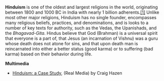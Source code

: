 **Hinduism** is one of the oldest and largest religions in the
world, originating between 1800 and 1000 BC in India with nearly 1
billion
adherents.[[1]](http://www.adherents.com/largecom/com_hindu.html)
Unlike most other major religions, Hinduism has no single founder,
encompasses many religious beliefs, practices, and denominations,
and is looks to a number of key texts for authority, such as the
Vedas, the Upanishads, and the *Bhagavad-Gita*. Hindus believe that
God (Brahman) is a universal spirit that everyone is a part of,
that Jesus (an incarnation of Vishnu) was a guru whose death does
not atone for sins, and that upon death man is reincarnated into
either a better status (good karma) or to suffering (bad karma)
based on their behavior during life.



**Multimedia**

-   [Hinduism: a Case Study](http://hisdefense.org/LinkClick.aspx?link=Audio/Hazen+-+3+Hinduism+a+Case+Study.ram&tabid=136&mid=955),
    (Real Media) by Craig Hazen




